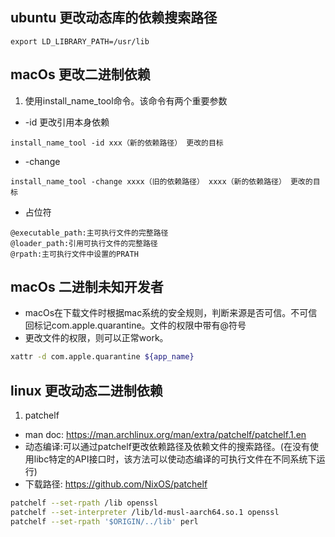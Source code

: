 ## ubuntu 更改动态库的依赖搜索路径
```shell
export LD_LIBRARY_PATH=/usr/lib
```
## macOs 更改二进制依赖
1. 使用install_name_tool命令。该命令有两个重要参数
- -id 更改引用本身依赖
```shell
install_name_tool -id xxx（新的依赖路径） 更改的目标
```
- -change
```she
install_name_tool -change xxxx（旧的依赖路径） xxxx（新的依赖路径） 更改的目标
```
- 占位符
```shell
@executable_path:主可执行文件的完整路径
@loader_path:引用可执行文件的完整路径
@rpath:主可执行文件中设置的PRATH
```

## macOs 二进制未知开发者
- macOs在下载文件时根据mac系统的安全规则，判断来源是否可信。不可信回标记com.apple.quarantine。文件的权限中带有@符号
- 更改文件的权限，则可以正常work。
```bash
xattr -d com.apple.quarantine ${app_name}
```

## linux 更改动态二进制依赖
1. patchelf
- man doc: https://man.archlinux.org/man/extra/patchelf/patchelf.1.en
- 动态编译:可以通过patchelf更改依赖路径及依赖文件的搜索路径。(在没有使用libc特定的API接口时，该方法可以使动态编译的可执行文件在不同系统下运行)
- 下载路径: https://github.com/NixOS/patchelf

```bash
patchelf --set-rpath /lib openssl
patchelf --set-interpreter /lib/ld-musl-aarch64.so.1 openssl
patchelf --set-rpath '$ORIGIN/../lib' perl 
```